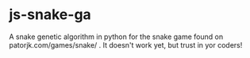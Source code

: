 # js-snake-ga
A snake genetic algorithm in python for the snake game found on patorjk.com/games/snake/ . It doesn't work yet, but trust in yor coders!
